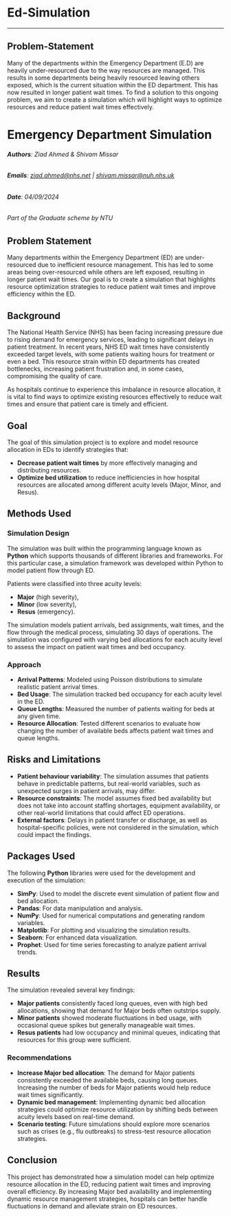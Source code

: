  # **Ed-Simulation**
---




## **Problem-Statement**
Many of the departments within the Emergency Department (E.D) are heavily under-resourced due to the way resources are managed. This results in some departments being heavily resourced leaving others exposed, which is the current situation within the ED department. This has now resulted in longer patient wait times. To find a solution to this ongoing problem, we aim to create a simulation which will highlight ways to optimize resources and reduce patient wait times effectively. 





# Emergency Department Simulation

###### **Authors**: Ziad Ahmed & Shivam Missar
###### **Emails**: ziad.ahmed@nhs.net | shivam.missar@nuh.nhs.uk
###### **Date**: 04/09/2024

###### Part of the Graduate scheme  by NTU


## Problem Statement
Many departments within the Emergency Department (ED) are under-resourced due to inefficient resource management. This has led to some areas being over-resourced while others are left exposed, resulting in longer patient wait times. Our goal is to create a simulation that highlights resource optimization strategies to reduce patient wait times and improve efficiency within the ED.

## Background
The National Health Service (NHS) has been facing increasing pressure due to rising demand for emergency services, leading to significant delays in patient treatment. In recent years, NHS ED wait times have consistently exceeded target levels, with some patients waiting hours for treatment or even a bed. This resource strain within ED departments has created bottlenecks, increasing patient frustration and, in some cases, compromising the quality of care.

As hospitals continue to experience this imbalance in resource allocation, it is vital to find ways to optimize existing resources effectively to reduce wait times and ensure that patient care is timely and efficient.

## Goal
The goal of this simulation project is to explore and model resource allocation in EDs to identify strategies that:
- **Decrease patient wait times** by more effectively managing and distributing resources.
- **Optimize bed utilization** to reduce inefficiencies in how hospital resources are allocated among different acuity levels (Major, Minor, and Resus).

## Methods Used
### Simulation Design
The simulation was built within the programming language known as **Python** which supports thousands of different libraries and frameworks. For this particular case, a simulation framework was developed within Python to model patient flow through ED.


 Patients were classified into three acuity levels:
- **Major** (high severity),
- **Minor** (low severity),
- **Resus** (emergency).

The simulation models patient arrivals, bed assignments, wait times, and the flow through the medical process, simulating 30 days of operations. The simulation was configured with varying bed allocations for each acuity level to assess the impact on patient wait times and bed occupancy.

### Approach
- **Arrival Patterns**: Modeled using Poisson distributions to simulate realistic patient arrival times.
- **Bed Usage**: The simulation tracked bed occupancy for each acuity level in the ED.
- **Queue Lengths**: Measured the number of patients waiting for beds at any given time.
- **Resource Allocation**: Tested different scenarios to evaluate how changing the number of available beds affects patient wait times and queue lengths.



## Risks and Limitations
- **Patient behaviour variability**: The simulation assumes that patients behave in predictable patterns, but real-world variables, such as unexpected surges in patient arrivals, may differ.
- **Resource constraints**: The model assumes fixed bed availability but does not take into account staffing shortages, equipment availability, or other real-world limitations that could affect ED operations.
- **External factors**: Delays in patient transfer or discharge, as well as hospital-specific policies, were not considered in the simulation, which could impact the findings.

## Packages Used
The following **Python** libraries were used for the development and execution of the simulation:
- **SimPy**: Used to model the discrete event simulation of patient flow and bed allocation.
- **Pandas**: For data manipulation and analysis.
- **NumPy**: Used for numerical computations and generating random variables.
- **Matplotlib**: For plotting and visualizing the simulation results.
- **Seaborn**: For enhanced data visualization.
- **Prophet**: Used for time series forecasting to analyze patient arrival trends.



## Results
The simulation revealed several key findings:
- **Major patients** consistently faced long queues, even with high bed allocations, showing that demand for Major beds often outstrips supply.
- **Minor patients** showed moderate fluctuations in bed usage, with occasional queue spikes but generally manageable wait times.
- **Resus patients** had low occupancy and minimal queues, indicating that resources for this group were sufficient.

### Recommendations
- **Increase Major bed allocation**: The demand for Major patients consistently exceeded the available beds, causing long queues. Increasing the number of beds for Major patients would help reduce wait times significantly.
- **Dynamic bed management**: Implementing dynamic bed allocation strategies could optimize resource utilization by shifting beds between acuity levels based on real-time demand.
- **Scenario testing**: Future simulations should explore more scenarios such as crises (e.g., flu outbreaks) to stress-test resource allocation strategies.

## Conclusion
This project has demonstrated how a simulation model can help optimize resource allocation in the ED, reducing patient wait times and improving overall efficiency. By increasing Major bed availability and implementing dynamic resource management strategies, hospitals can better handle fluctuations in demand and alleviate strain on ED resources.

